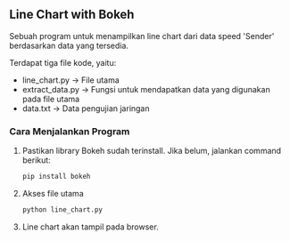 ## Line Chart with Bokeh
Sebuah program untuk menampilkan line chart dari data speed 'Sender' berdasarkan data yang tersedia.

Terdapat tiga file kode, yaitu:
- line_chart.py     -> File utama
- extract_data.py   -> Fungsi untuk mendapatkan data yang digunakan pada file utama
- data.txt          -> Data pengujian jaringan

### Cara Menjalankan Program
1. Pastikan library Bokeh sudah terinstall. Jika belum, jalankan command berikut:
    ```python
    pip install bokeh
    ```

2. Akses file utama
    ```python
    python line_chart.py
    ```

3. Line chart akan tampil pada browser.